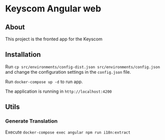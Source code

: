 # Keyscom Angular web

## About

This project is the fronted app for the Keyscom

## Installation

Run `cp src/environments/config-dist.json src/environments/config.json` and change the configuration settings in the `config.json` file.

Run `docker-compose up -d` to run app.

The application is running in `http://localhost:4200`

## Utils

### Generate Translation

Execute `docker-compose exec angular npm run i18n:extract`
